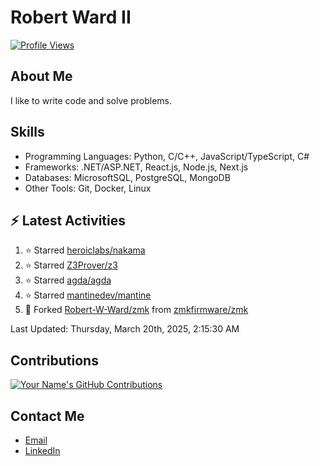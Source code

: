 
# Robert Ward II

[![Profile Views](https://komarev.com/ghpvc/?username=Robert-W-Ward)](https://github.com/Robert-W-Ward)

## About Me
I like to write code and solve problems.

## Skills
- Programming Languages: Python, C/C++, JavaScript/TypeScript, C#
- Frameworks: .NET/ASP.NET, React.js, Node.js, Next.js
- Databases: MicrosoftSQL, PostgreSQL, MongoDB
- Other Tools: Git, Docker, Linux

## :zap: Latest Activities
<!--RECENT_ACTIVITY:start-->
1. ⭐ Starred [heroiclabs/nakama](https://github.com/heroiclabs/nakama)
2. ⭐ Starred [Z3Prover/z3](https://github.com/Z3Prover/z3)
3. ⭐ Starred [agda/agda](https://github.com/agda/agda)
4. ⭐ Starred [mantinedev/mantine](https://github.com/mantinedev/mantine)
5. 🔱 Forked [Robert-W-Ward/zmk](https://github.com/Robert-W-Ward/zmk) from [zmkfirmware/zmk](https://github.com/zmkfirmware/zmk)
<!--RECENT_ACTIVITY:end-->

<!--RECENT_ACTIVITY:last_update-->
Last Updated: Thursday, March 20th, 2025, 2:15:30 AM
<!--RECENT_ACTIVITY:last_update_end-->

<!--END_SECTIN:activity-->
## Contributions
[![Your Name's GitHub Contributions](https://github-readme-streak-stats.herokuapp.com/?user=Robert-W-Ward&theme=radical)](https://github.com/your-username)

## Contact Me
- [Email](mailto:robertwesleyward2019@gmail.com)
- [LinkedIn](https://linkedin.com/in/https://www.linkedin.com/in/robert-ward-ii/)
